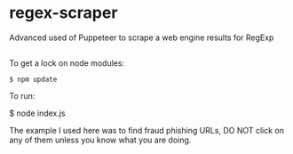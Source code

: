 # regex-scraper
Advanced used of Puppeteer to scrape a web engine results for RegExp

##

To get a lock on node modules:

	$ npm update

To run:

   $ node index.js
 
The example I used here was to find fraud phishing URLs, DO NOT click on any of them unless you know what you are doing.
